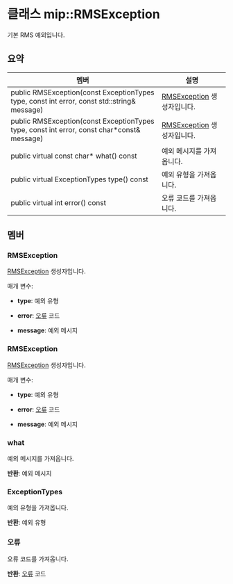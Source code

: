 # <a name="class-miprmsexception"></a>클래스 mip::RMSException 
기본 RMS 예외입니다.
  
## <a name="summary"></a>요약
 멤버                        | 설명                                
--------------------------------|---------------------------------------------
 public RMSException(const ExceptionTypes type, const int error, const std::string& message)  |  [RMSException](class_mip_rmsexception.md) 생성자입니다.
 public RMSException(const ExceptionTypes type, const int error, const char*const& message)  |  [RMSException](class_mip_rmsexception.md) 생성자입니다.
 public virtual const char* what() const  |  예외 메시지를 가져옵니다.
 public virtual ExceptionTypes type() const  |  예외 유형을 가져옵니다.
 public virtual int error() const  |  오류 코드를 가져옵니다.
  
## <a name="members"></a>멤버
  
### <a name="rmsexception"></a>RMSException
[RMSException](class_mip_rmsexception.md) 생성자입니다.

매개 변수:  
* **type**: 예외 유형 


* **error**: [오류](class_mip_error.md) 코드 


* **message**: 예외 메시지


  
### <a name="rmsexception"></a>RMSException
[RMSException](class_mip_rmsexception.md) 생성자입니다.

매개 변수:  
* **type**: 예외 유형 


* **error**: [오류](class_mip_error.md) 코드 


* **message**: 예외 메시지


  
### <a name="what"></a>what
예외 메시지를 가져옵니다.

  
**반환**: 예외 메시지
  
### <a name="exceptiontypes"></a>ExceptionTypes
예외 유형을 가져옵니다.

  
**반환**: 예외 유형
  
### <a name="error"></a>오류
오류 코드를 가져옵니다.

  
**반환**: [오류](class_mip_error.md) 코드